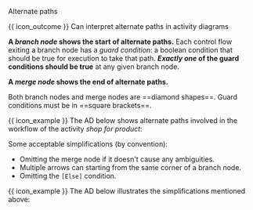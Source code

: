<span id="title">Alternate paths</span>

<span id="prereqs"></span>

<span id="outcomes">{{ icon_outcome }} Can interpret alternate paths in activity diagrams</span>

<div id="body">

**A _branch node_ shows the start of alternate paths.** Each control flow exiting a branch node has a _guard condition_: a boolean condition that should be true for execution to take that path. **_Exactly one_ of the guard conditions should be true** at any given branch node.

**A _merge node_ shows the end of alternate paths.**

Both branch nodes and merge nodes are ==diamond shapes==. Guard conditions must be in ==square brackets==.

<pic src="{{baseUrl}}/uml/activityDiagrams/basicNotations/alternatePaths/images/notation.png" height="180" />

<box>

{{ icon_example }} The AD below shows alternate paths involved in the workflow of the activity _shop for product_:

<pic src="{{baseUrl}}/uml/activityDiagrams/basicNotations/alternatePaths/images/example.png" height="240" />
<p/>

</box>

Some acceptable simplifications (by convention):
* Omitting the merge node if it doesn't cause any ambiguities.
* Multiple arrows can starting from the same corner of a branch node.
* Omitting the `[Else]` condition.

<box>

{{ icon_example }} The AD below illustrates the simplifications mentioned above:

<pic src="{{baseUrl}}/uml/activityDiagrams/basicNotations/alternatePaths/images/simplifications.png" width="400" />
<p/>

</box>

</div>

<div id="extras">
  <include src="exercises.md" />
</div>
